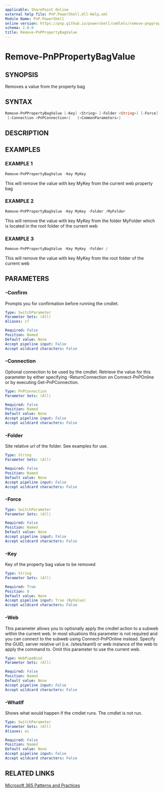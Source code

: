 ```yaml
---
applicable: SharePoint Online
external help file: PnP.PowerShell.dll-Help.xml
Module Name: PnP.PowerShell
online version: https://pnp.github.io/powershell/cmdlets/remove-pnppropertybagvalue
schema: 2.0.0
title: Remove-PnPPropertyBagValue
---
```


# Remove-PnPPropertyBagValue

## SYNOPSIS
Removes a value from the property bag

## SYNTAX

```powershell
Remove-PnPPropertyBagValue [-Key] <String> [-Folder <String>] [-Force] [-Web <WebPipeBind>]
 [-Connection <PnPConnection>]   [<CommonParameters>]
```

## DESCRIPTION

## EXAMPLES

### EXAMPLE 1
```powershell
Remove-PnPPropertyBagValue -Key MyKey
```

This will remove the value with key MyKey from the current web property bag

### EXAMPLE 2
```powershell
Remove-PnPPropertyBagValue -Key MyKey -Folder /MyFolder
```

This will remove the value with key MyKey from the folder MyFolder which is located in the root folder of the current web

### EXAMPLE 3
```powershell
Remove-PnPPropertyBagValue -Key MyKey -Folder /
```

This will remove the value with key MyKey from the root folder of the current web

## PARAMETERS

### -Confirm
Prompts you for confirmation before running the cmdlet.

```yaml
Type: SwitchParameter
Parameter Sets: (All)
Aliases: cf

Required: False
Position: Named
Default value: None
Accept pipeline input: False
Accept wildcard characters: False
```

### -Connection
Optional connection to be used by the cmdlet. Retrieve the value for this parameter by either specifying -ReturnConnection on Connect-PnPOnline or by executing Get-PnPConnection.

```yaml
Type: PnPConnection
Parameter Sets: (All)

Required: False
Position: Named
Default value: None
Accept pipeline input: False
Accept wildcard characters: False
```

### -Folder
Site relative url of the folder. See examples for use.

```yaml
Type: String
Parameter Sets: (All)

Required: False
Position: Named
Default value: None
Accept pipeline input: False
Accept wildcard characters: False
```

### -Force

```yaml
Type: SwitchParameter
Parameter Sets: (All)

Required: False
Position: Named
Default value: None
Accept pipeline input: False
Accept wildcard characters: False
```

### -Key
Key of the property bag value to be removed

```yaml
Type: String
Parameter Sets: (All)

Required: True
Position: 0
Default value: None
Accept pipeline input: True (ByValue)
Accept wildcard characters: False
```

### -Web
This parameter allows you to optionally apply the cmdlet action to a subweb within the current web. In most situations this parameter is not required and you can connect to the subweb using Connect-PnPOnline instead. Specify the GUID, server relative url (i.e. /sites/team1) or web instance of the web to apply the command to. Omit this parameter to use the current web.

```yaml
Type: WebPipeBind
Parameter Sets: (All)

Required: False
Position: Named
Default value: None
Accept pipeline input: False
Accept wildcard characters: False
```

### -WhatIf
Shows what would happen if the cmdlet runs. The cmdlet is not run.

```yaml
Type: SwitchParameter
Parameter Sets: (All)
Aliases: wi

Required: False
Position: Named
Default value: None
Accept pipeline input: False
Accept wildcard characters: False
```

## RELATED LINKS

[Microsoft 365 Patterns and Practices](https://aka.ms/m365pnp)